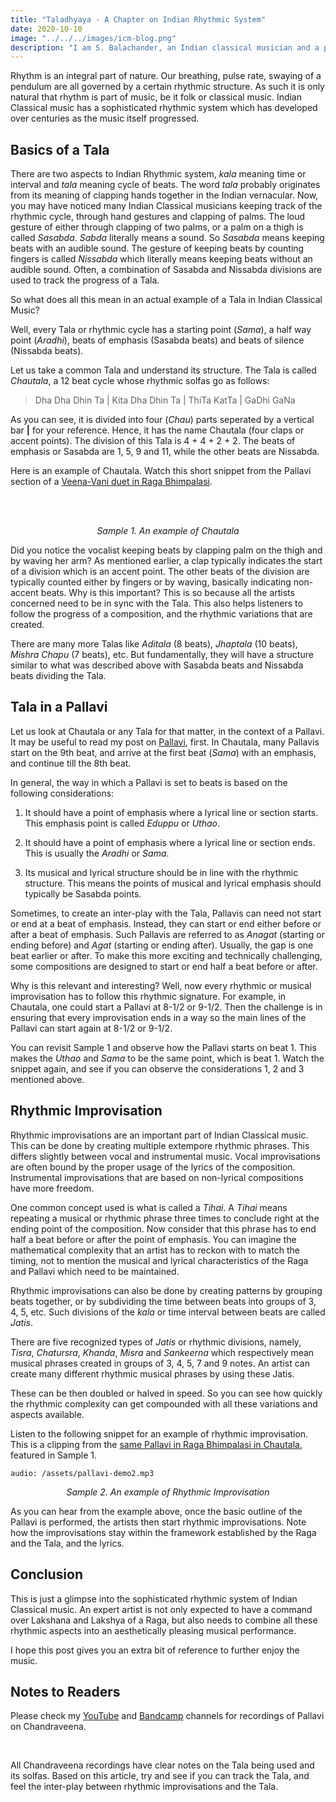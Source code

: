 ```yaml
---
title: "Taladhyaya - A Chapter on Indian Rhythmic System"
date: 2020-10-10
image: "../../../images/icm-blog.png"
description: "I am S. Balachander, an Indian classical musician and a performing artist of Chandraveena. In my long association with music, I have been privileged to have had deep and meaningful discussions on the theory of music with my Ustad, and undertaken further study of scriptures to understand our music better. Here I share my understanding of Indian Rhythmic System. Read on to find out more!"
---
```


Rhythm is an integral part of nature. Our breathing, pulse rate, swaying of a pendulum are all governed by a certain rhythmic structure. As such it is only natural that rhythm is part of music, be it folk or classical music. Indian Classical music has a sophisticated rhythmic system which has developed over centuries as the music itself progressed.

## Basics of a Tala

There are two aspects to Indian Rhythmic system, *kala* meaning time or interval and *tala* meaning cycle of beats. The word *tala* probably originates from its meaning of clapping hands together in the Indian vernacular. Now, you may have noticed many Indian Classical musicians keeping track of the rhythmic cycle, through hand gestures and clapping of palms. The loud gesture of either through clapping of two palms, or a palm on a thigh is called *Sasabda*. *Sabda* literally means a sound. So *Sasabda* means keeping beats with an audible sound. The gesture of keeping beats by counting fingers is called *Nissabda* which literally means keeping beats without an audible sound. Often, a combination of Sasabda and Nissabda divisions are used to track the progress of a Tala.

So what does all this mean in an actual example of a Tala in Indian Classical Music?

Well, every Tala or rhythmic cycle has a starting point (*Sama*), a half way point (*Aradhi*), beats of emphasis (Sasabda beats) and beats of silence (Nissabda beats). 

Let us take a common Tala and understand its structure. The Tala is called *Chautala*, a 12 beat cycle whose rhythmic solfas go as follows:

> Dha Dha Dhin Ta | Kita Dha Dhin Ta | ThiTa KatTa | GaDhi GaNa

As you can see, it is divided into four (*Chau*) parts seperated by a vertical bar **|** for your reference. Hence, it has the name Chautala (four claps or accent points). The division of this Tala is 4 + 4 + 2 + 2. The beats of emphasis or Sasabda are 1, 5, 9 and 11, while the other beats are Nissabda.

Here is an example of Chautala. Watch this short snippet from the Pallavi section of a [Veena-Vani duet in Raga Bhimpalasi](https://youtu.be/JjcmUq92eXA).

<br />
<you-tube videoid="5r5M5abBwlg"></you-tube>
<br />
<p align="center"><em>Sample 1. An example of Chautala</em></p>

Did you notice the vocalist keeping beats by clapping palm on the thigh and by waving her arm? As mentioned earlier, a clap typically indicates the start of a division which is an accent point. The other beats of the division are typically counted either by fingers or by waving, basically indicating non-accent beats. Why is this important? This is so because all the artists concerned need to be in sync with the Tala. This also helps listeners to follow the progress of a composition, and the rhythmic variations that are created.

There are many more Talas like *Aditala* (8 beats), *Jhaptala* (10 beats), *Mishra Chapu* (7 beats), etc. But fundamentally, they will have a structure similar to what was described above with Sasabda beats and Nissabda beats dividing the Tala.

## Tala in a Pallavi

Let us look at Chautala or any Tala for that matter, in the context of a Pallavi. It may be useful to read my post on [Pallavi](/blog/pallavi/), first. In Chautala, many Pallavis start on the 9th beat, and arrive at the first beat (*Sama*) with an emphasis, and continue till the 8th beat.

In general, the way in which a Pallavi is set to beats is based on the following considerations:

1. It should have a point of emphasis where a lyrical line or section starts. This emphasis point is called *Eduppu* or *Uthao*.

2. It should have a point of emphasis where a lyrical line or section ends. This is usually the *Aradhi* or *Sama*.

3. Its musical and lyrical structure should be in line with the rhythmic structure. This means the points of musical and lyrical emphasis should typically be Sasabda points.

Sometimes, to create an inter-play with the Tala, Pallavis can need not start or end at a beat of emphasis. Instead, they can start or end either before or after a beat of emphasis. Such Pallavis are referred to as *Anagat* (starting or ending before) and *Agat* (starting or ending after). Usually, the gap is one beat earlier or after. To make this more exciting and technically challenging, some compositions are designed to start or end half a beat before or after.

Why is this relevant and interesting? Well, now every rhythmic or musical improvisation has to follow this rhythmic signature. For example, in Chautala, one could start a Pallavi at 8-1/2 or 9-1/2. Then the challenge is in ensuring that every improvisation ends in a way so the main lines of the Pallavi can start again at 8-1/2 or 9-1/2.

You can revisit Sample 1 and observe how the Pallavi starts on beat 1. This makes the *Uthao* and *Sama* to be the same point, which is beat 1. Watch the snippet again, and see if you can observe the considerations 1, 2 and 3 mentioned above.

## Rhythmic Improvisation

Rhythmic improvisations are an important part of Indian Classical music. This can be done by creating multiple extempore rhythmic phrases. This differs slightly between vocal and instrumental music. Vocal improvisations are often bound by the proper usage of the lyrics of the composition. Instrumental improvisations that are based on non-lyrical compositions have more freedom. 

One common concept used is what is called a *Tihai*. A *Tihai* means repeating a musical or rhythmic phrase three times to conclude right at the ending point of the composition. Now consider that this phrase has to end half a beat before or after the point of emphasis. You can imagine the mathematical complexity that an artist has to reckon with to match the timing, not to mention the musical and lyrical characteristics of the Raga and Pallavi which need to be maintained.

Rhythmic improvisations can also be done by creating patterns by grouping beats together, or by subdividing the time between beats into groups of 3, 4, 5, etc. Such divisions of the *kala* or time interval between beats are called *Jatis*.

There are five recognized types of *Jatis* or rhythmic divisions, namely, *Tisra*, *Chatursra*, *Khanda*, *Misra* and *Sankeerna* which respectively mean musical phrases created in groups of 3, 4, 5, 7 and 9 notes. An artist can create many different rhythmic musical phrases by using these Jatis.

These can be then doubled or halved in speed. So you can see how quickly the rhythmic complexity can get compounded with all these variations and aspects available.

Listen to the following snippet for an example of rhythmic improvisation. This is a clipping from the [same Pallavi in Raga Bhimpalasi in Chautala](https://youtu.be/JjcmUq92eXA), featured in Sample 1.

`audio: /assets/pallavi-demo2.mp3`
<p align="center"><em>Sample 2. An example of Rhythmic Improvisation</em></p>

As you can hear from the example above, once the basic outline of the Pallavi is performed, the artists then start rhythmic improvisations. Note how the improvisations stay within the framework established by the Raga and the Tala, and the lyrics.

## Conclusion
This is just a glimpse into the sophisticated rhythmic system of Indian Classical music. An expert artist is not only expected to have a command over Lakshana and Lakshya of a Raga, but also needs to combine all these rhythmic aspects into an aesthetically pleasing musical performance.

I hope this post gives you an extra bit of reference to further enjoy the music.

<notice-box>

## Notes to Readers

Please check my <a href="https://www.youtube.com/channel/UCxPyMV4LS9YBePXM0mV4hjg"><inline-button background="#ff0000">YouTube</inline-button></a> and <a href="https://chandraveena.bandcamp.com/"><inline-button background="#408294">Bandcamp</inline-button></a> channels for recordings of Pallavi on Chandraveena.

<br>

All Chandraveena recordings have clear notes on the Tala being used and its solfas. Based on this article, try and see if you can track the Tala, and feel the inter-play between rhythmic improvisations and the Tala.

</notice-box>
